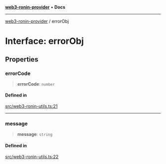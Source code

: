 [**web3-ronin-provider**](../README.md) • **Docs**

***

[web3-ronin-provider](../globals.md) / errorObj

# Interface: errorObj

## Properties

### errorCode

> **errorCode**: `number`

#### Defined in

[src/web3-ronin-utils.ts:21](https://github.com/chuacw/web3-ronin-provider/blob/dab3da736520006c9aeb4dab1fb5f7a56228c341/src/web3-ronin-utils.ts#L21)

***

### message

> **message**: `string`

#### Defined in

[src/web3-ronin-utils.ts:22](https://github.com/chuacw/web3-ronin-provider/blob/dab3da736520006c9aeb4dab1fb5f7a56228c341/src/web3-ronin-utils.ts#L22)
